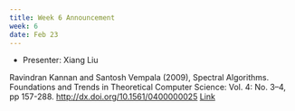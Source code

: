 ```yaml
---
title: Week 6 Announcement
week: 6
date: Feb 23
---
```


- Presenter: Xiang Liu

Ravindran Kannan and Santosh Vempala (2009), Spectral Algorithms. Foundations and Trends in Theoretical Computer Science: Vol. 4: No. 3–4, pp 157-288. http://dx.doi.org/10.1561/0400000025
[Link](https://www.math.ucdavis.edu/~saito/data/pca-svd/kannan-vempala-spbook.pdf)
